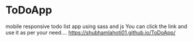 # ToDoApp
mobile responsive todo list app using sass and js
You can click the link and use it as per your need....
https://shubhamlahoti01.github.io/ToDoApp/
